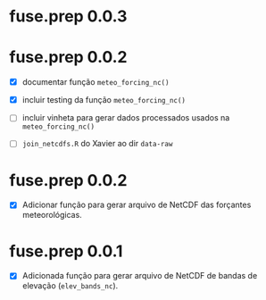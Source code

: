 # fuse.prep 0.0.3

# fuse.prep 0.0.2

- [x] documentar função `meteo_forcing_nc()`

- [x] incluir testing da função `meteo_forcing_nc()`

- [ ] incluir vinheta para gerar dados processados usados na `meteo_forcing_nc()`

- [ ] `join_netcdfs.R` do Xavier ao dir `data-raw`

# fuse.prep 0.0.2

- [x] Adicionar função para gerar arquivo de NetCDF das forçantes meteorológicas.

# fuse.prep 0.0.1

- [x] Adicionada função para gerar arquivo de NetCDF de bandas de elevação 
(`elev_bands_nc`).
